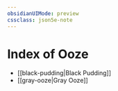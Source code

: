 ```yaml
---
obsidianUIMode: preview
cssclass: json5e-note
---
```

# Index of Ooze

- [[black-pudding|Black Pudding]]
- [[gray-ooze|Gray Ooze]]
